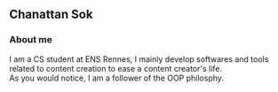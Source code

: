 ## Chanattan Sok

### About me

I am a CS student at ENS Rennes,
I mainly develop softwares and tools related to content creation to ease a content creator's life.\
As you would notice, I am a follower of the OOP philosphy.

